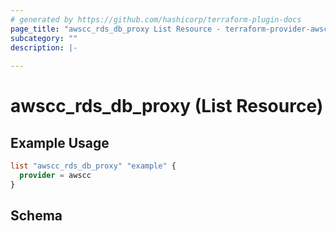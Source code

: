 ```yaml
---
# generated by https://github.com/hashicorp/terraform-plugin-docs
page_title: "awscc_rds_db_proxy List Resource - terraform-provider-awscc"
subcategory: ""
description: |-
  
---
```


# awscc_rds_db_proxy (List Resource)



## Example Usage

```terraform
list "awscc_rds_db_proxy" "example" {
  provider = awscc
}
```

<!-- schema generated by tfplugindocs -->
## Schema
